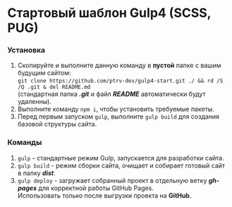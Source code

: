 # Стартовый шаблон Gulp4 (SCSS, PUG)
### Установка
1. Скопируйте и выполните данную команду в **пустой** папке с вашим будущим сайтом:   
`git clone https://github.com/ptrv-dev/gulp4-start.git ./ && rd /S /Q .git & del README.md`   
(стандартная папка ***.git*** и файл ***README*** автоматически будут удаленны).
2. Выполните команду `npm i`, чтобы установить требуемые пакеты.
3. Перед первым запуском `gulp`, выполните `gulp build` для создания базовой структуры сайта.

### Команды
1. `gulp` - стандартные режим Gulp, запускается для разработки сайта.
2. `gulp build` - режим сборки сайта, очищает и собирает готовый сайт в папку ***dist***.
3. `gulp deploy` - загружает собранный проект в отдельную ветку ***gh-pages*** для корректной работы GitHub Pages.   
Использовать только после выгрузки проекта на **GitHub**.
